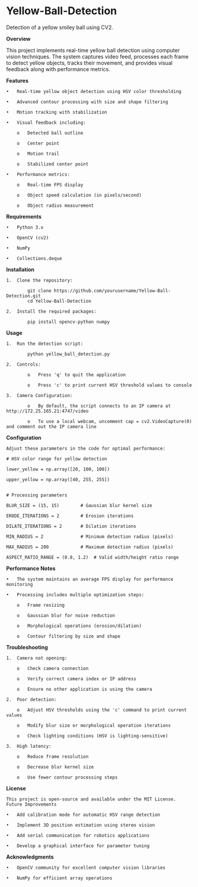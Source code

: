 # Yellow-Ball-Detection
Detection of a yellow smiley ball using CV2.

**Overview**

This project implements real-time yellow ball detection using computer vision techniques. The system captures video feed, processes each frame to detect yellow objects, tracks their movement, and provides visual feedback along with performance metrics.

**Features**

    •	Real-time yellow object detection using HSV color thresholding

    •	Advanced contour processing with size and shape filtering

    •	Motion tracking with stabilization

    •	Visual feedback including:

        o	Detected ball outline
        
        o	Center point
        
        o	Motion trail
        
        o	Stabilized center point

    •	Performance metrics:

        o	Real-time FPS display
        
        o	Object speed calculation (in pixels/second)
        
        o	Object radius measurement


**Requirements**

    •	Python 3.x

    •	OpenCV (cv2)
    
    •	NumPy
    
    •	Collections.deque


**Installation**

    1.	Clone the repository:

            git clone https://github.com/yourusername/Yellow-Ball-Detection.git
            cd Yellow-Ball-Detection

    2.	Install the required packages:

            pip install opencv-python numpy


**Usage**

    1.	Run the detection script:

            python yellow_ball_detection.py
    
    2.	Controls:
    
            o	Press 'q' to quit the application
    
            o	Press 'c' to print current HSV threshold values to console
    
    3.	Camera Configuration:
    
            o	By default, the script connects to an IP camera at http://172.25.165.21:4747/video
    
            o	To use a local webcam, uncomment cap = cv2.VideoCapture(0) and comment out the IP camera line


**Configuration**

    Adjust these parameters in the code for optimal performance:
    
    # HSV color range for yellow detection
    
    lower_yellow = np.array([20, 100, 100])
    
    upper_yellow = np.array([40, 255, 255])

    
    # Processing parameters
    
    BLUR_SIZE = (15, 15)        # Gaussian blur kernel size
    
    ERODE_ITERATIONS = 2        # Erosion iterations
    
    DILATE_ITERATIONS = 2       # Dilation iterations
    
    MIN_RADIUS = 2              # Minimum detection radius (pixels)
    
    MAX_RADIUS = 200            # Maximum detection radius (pixels)

    ASPECT_RATIO_RANGE = (0.8, 1.2)  # Valid width/height ratio range


**Performance Notes**

    •	The system maintains an average FPS display for performance monitoring

    •	Processing includes multiple optimization steps:
      
        o	Frame resizing
      
        o	Gaussian blur for noise reduction
      
        o	Morphological operations (erosion/dilation)
      
        o	Contour filtering by size and shape


**Troubleshooting**
   
    1.	Camera not opening:
   
        o	Check camera connection
   
        o	Verify correct camera index or IP address
   
        o	Ensure no other application is using the camera
   
    2.	Poor detection:
   
        o	Adjust HSV thresholds using the 'c' command to print current values
   
        o	Modify blur size or morphological operation iterations
   
        o	Check lighting conditions (HSV is lighting-sensitive)
   
    3.	High latency:
   
        o	Reduce frame resolution
   
        o	Decrease blur kernel size
   
        o	Use fewer contour processing steps


**License**

    This project is open-source and available under the MIT License.
    Future Improvements

    •	Add calibration mode for automatic HSV range detection

    •	Implement 3D position estimation using stereo vision

    •	Add serial communication for robotics applications

    •	Develop a graphical interface for parameter tuning


**Acknowledgments**

    •	OpenCV community for excellent computer vision libraries

    •	NumPy for efficient array operations

